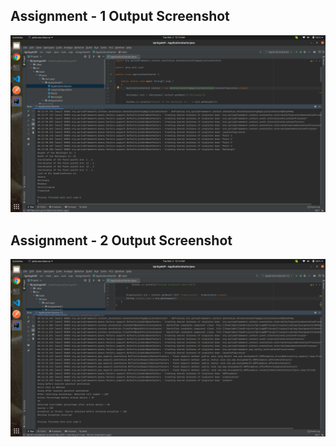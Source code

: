 ## Assignment - 1 Output Screenshot
![Assignment - 1 Output Screenshot](https://github.com/abhinav629/SAU-Feb-Batch-2/blob/main/Spring%20Core%20-%20Morning/Assignment%201%20-%20Output.png)


## Assignment - 2 Output Screenshot
![Assignment - 2 Output Screenshot](https://github.com/abhinav629/SAU-Feb-Batch-2/blob/main/Spring%20Core%20-%20Morning/Assignment%202%20-%20Output.png)
